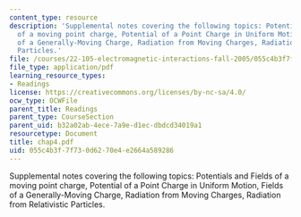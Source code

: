 ```yaml
---
content_type: resource
description: 'Supplemental notes covering the following topics: Potentials and Fields
  of a moving point charge, Potential of a Point Charge in Uniform Motion, Fields
  of a Generally-Moving Charge, Radiation from Moving Charges, Radiation from Relativistic
  Particles.'
file: /courses/22-105-electromagnetic-interactions-fall-2005/055c4b3f7f730d6270e4e2664a589286_chap4.pdf
file_type: application/pdf
learning_resource_types:
- Readings
license: https://creativecommons.org/licenses/by-nc-sa/4.0/
ocw_type: OCWFile
parent_title: Readings
parent_type: CourseSection
parent_uid: b32a02ab-4ece-7a9e-d1ec-dbdcd34019a1
resourcetype: Document
title: chap4.pdf
uid: 055c4b3f-7f73-0d62-70e4-e2664a589286
---
```

Supplemental notes covering the following topics: Potentials and Fields of a moving point charge, Potential of a Point Charge in Uniform Motion, Fields of a Generally-Moving Charge, Radiation from Moving Charges, Radiation from Relativistic Particles.